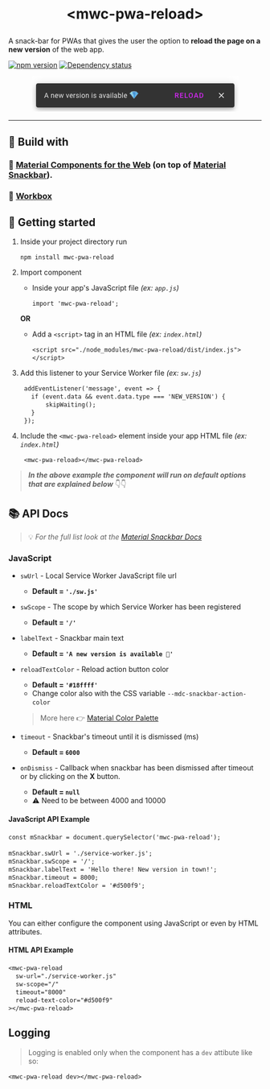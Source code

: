 # <p align="center">&lt;mwc-pwa-reload&gt;</p>

A snack-bar for PWAs that gives the user the option to **reload the page on a new version** of the web app.

[![npm version](https://badge.fury.io/js/mwc-pwa-reload.svg)](//npmjs.com/package/mwc-pwa-reload)
[![Dependency status](https://david-dm.org/charisTheo/mwc-pwa-reload.svg)](//npmjs.com/package/mwc-pwa-reload?activeTab=dependencies)

<p align="center">
  <img src="https://github.com/charisTheo/mwc-pwa-reload/blob/master/screenshot.png?raw=true" alt="Example material PWA reload snackbar"/>
</p>

----

## 👷‍ Build with 

### 🧱 [Material Components for the Web](https://github.com/material-components/material-components-web) (on top of [Material Snackbar](https://github.com/material-components/material-components-web-components/tree/master/packages/snackbar)).
### 🧱 [Workbox](https://developers.google.com/web/tools/workbox/modules/workbox-window)

## 🚀 Getting started

1. Inside your project directory run 

       npm install mwc-pwa-reload

2. Import component

   * Inside your app's JavaScript file _(ex: `app.js`)_

         import 'mwc-pwa-reload';

    **OR**

    * Add a `<script>` tag in an HTML file _(ex: `index.html`)_ 

          <script src="./node_modules/mwc-pwa-reload/dist/index.js"></script>

3. Add this listener to your Service Worker file _(ex: `sw.js`)_

        addEventListener('message', event => {
          if (event.data && event.data.type === 'NEW_VERSION') {
              skipWaiting();
          }
        });

4. Include the `<mwc-pwa-reload>` element inside your app HTML file _(ex: `index.html`)_

        <mwc-pwa-reload></mwc-pwa-reload>

> _**In the above example the component will run on default options that are explained below**_ 👇👇 

## 📚 API Docs
> 💡 _For the full list look at the [Material Snackbar Docs](https://github.com/material-components/material-components-web-components/tree/master/packages/snackbar#example-usage)_

### JavaScript

* `swUrl` - Local Service Worker JavaScript file url
  * **Default = `'./sw.js'`**
  
  
* `swScope` - The scope by which Service Worker has been registered
  * **Default = `'/'`**
  
  
* `labelText` - Snackbar main text
  * **Default = `'A new version is available 💎'`**
  
  
* `reloadTextColor` - Reload action button color
  * **Default = `'#18ffff'`**
  * Change color also with the CSS variable `--mdc-snackbar-action-color`
  > More here 👉 [Material Color Palette](https://material.io/archive/guidelines/style/color.html#color-color-palette)
  
  
* `timeout` - Snackbar's timeout until it is dismissed (ms)
  * **Default = `6000`**
  
  
* `onDismiss` - Callback when snackbar has been dismissed after timeout or by clicking on the **X** button.
  * **Default = `null`**
  * ⚠️ Need to be between 4000 and 10000

#### JavaScript API Example

    const mSnackbar = document.querySelector('mwc-pwa-reload');

    mSnackbar.swUrl = './service-worker.js';
    mSnackbar.swScope = '/';
    mSnackbar.labelText = 'Hello there! New version in town!';
    mSnackbar.timeout = 8000;
    mSnackbar.reloadTextColor = '#d500f9';

  
### HTML

You can either configure the component using JavaScript or even by HTML attributes.

#### HTML API Example
    <mwc-pwa-reload 
      sw-url="./service-worker.js" 
      sw-scope="/"
      timeout="8000"
      reload-text-color="#d500f9"
    ></mwc-pwa-reload>

## Logging

> Logging is enabled only when the component has a `dev` attibute like so:

    <mwc-pwa-reload dev></mwc-pwa-reload>
